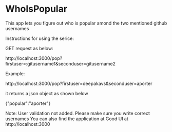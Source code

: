 # WhoIsPopular
This app lets you figure out who is popular amond the two mentioned github usernames

Instructions for using the serice:

GET request as below:

http://localhost:3000/pop?firstuser=:gitusername1&seconduser=gitusername2

Example:

http://localhost:3000/pop?firstuser=deepakavs&seconduser=aporter

it returns a json object as shown below

{"popular":"aporter"}

Note: User validation not added. Please make sure you write correct usernames
      You can also find the application at Good UI at http://localhost:3000
